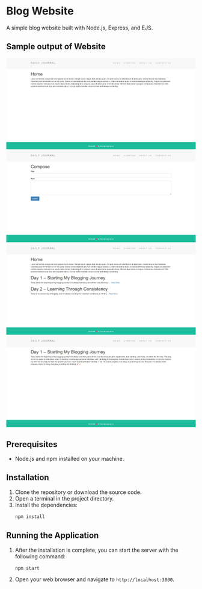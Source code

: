 # Blog Website

A simple blog website built with Node.js, Express, and EJS.

## Sample output of Website

![first.jpeg](Photos/first.jpeg)
![second.jpeg](Photos/second.jpeg)
![third.jpeg](Photos/third.jpeg)
![fourth.jpeg](Photos/fourth.jpeg)

## Prerequisites

- Node.js and npm installed on your machine.

## Installation

1. Clone the repository or download the source code.
2. Open a terminal in the project directory.
3. Install the dependencies:
   ```bash
   npm install
   ```

## Running the Application

1. After the installation is complete, you can start the server with the following command:
   ```bash
   npm start
   ```
2. Open your web browser and navigate to `http://localhost:3000`.
